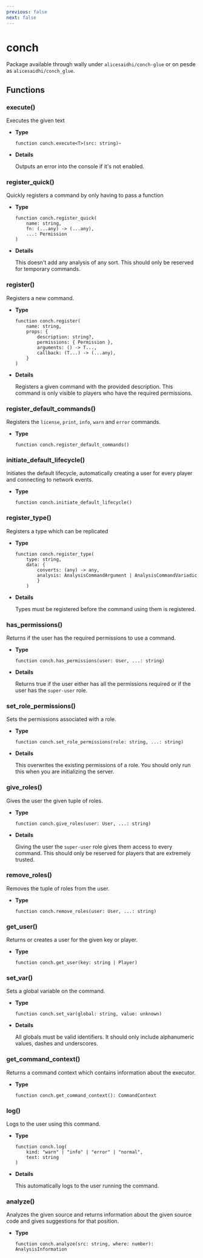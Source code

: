 ```yaml
---
previous: false
next: false
---
```


# conch

Package available through wally under `alicesaidhi/conch-glue` or on pesde as `alicesaidhi/conch_glue`.

## Functions

### execute()

Executes the given text

- **Type**

    ```luau
    function conch.execute<T>(src: string)~
    ```

- **Details**

    Outputs an error into the console if it's not enabled.

### register_quick()

Quickly registers a command by only having to pass a function

- **Type**

    ```luau
    function conch.register_quick(
        name: string,
        fn: (...any) -> (...any),
		...: Permission
    )
    ```

- **Details**

    This doesn't add any analysis of any sort. This should only be reserved for temporary commands.

### register()

Registers a new command.

- **Type**

    ```luau
    function conch.register(
		name: string,
		props: {
			description: string?,
			permissions: { Permission },
			arguments: () -> T...,
			callback: (T...) -> (...any),
		}
	)
    ```

- **Details**

    Registers a given command with the provided description. This command is only visible to players who have the required permissions.

### register_default_commands()

Registers the `license`, `print`, `info`, `warn` and `error` commands.

- **Type**

    ```luau
    function conch.register_default_commands()
    ```

### initiate_default_lifecycle()

Initiates the default lifecycle, automatically creating a user for every player and connecting to network events.

- **Type**

    ```luau
    function conch.initiate_default_lifecycle()
    ```

### register_type()

Registers a type which can be replicated

- **Type**

    ```luau
    function conch.register_type(
		type: string,
		data: {
			converts: (any) -> any,
			analysis: AnalysisCommandArgument | AnalysisCommandVariadic
			}
		)
    ```

- **Details**

    Types must be registered before the command using them is registered.

### has_permissions()

Returns if the user has the required permissions to use a command.

- **Type**

	```luau
	function conch.has_permissions(user: User, ...: string)
	```

- **Details**

	Returns true if the user either has all the permissions required or if the user has the `super-user` role.

### set_role_permissions()

Sets the permissions associated with a role.

- **Type**

	```luau
	function conch.set_role_permissions(role: string, ...: string)
	```

- **Details**

	This overwrites the existing permissions of a role. You should only run this when you are initializing the server.

### give_roles()

Gives the user the given tuple of roles.

- **Type**

	```luau
	function conch.give_roles(user: User, ...: string)
	```

- **Details**

	Giving the user the `super-user` role gives them access to every command. This should only be reserved for players that are extremely trusted.

### remove_roles()

Removes the tuple of roles from the user.

- **Type**
	
	```luau
	function conch.remove_roles(user: User, ...: string)
	```

### get_user()

Returns or creates a user for the given key or player.

- **Type**

	```luau
	function conch.get_user(key: string | Player)
	```

### set_var()

Sets a global variable on the command.

- **Type**

	```luau
	function conch.set_var(global: string, value: unknown)
	```

- **Details**

	All globals must be valid identifiers. It should only include alphanumeric values, dashes and underscores.

### get_command_context()

Returns a command context which contains information about the executor.

- **Type**

	```luau
	function conch.get_command_context(): CommandContext
	```

### log()

Logs to the user using this command.

- **Type**

	```luau
	function conch.log(
		kind: "warn" | "info" | "error" | "normal",
		text: string
	)
	```

- **Details**

	This automatically logs to the user running the command.

### analyze()

Analyzes the given source and returns information about the given source code and gives suggestions for that position.

- **Type**

	```luau
	function conch.analyze(src: string, where: number): AnalysisInformation
	```
